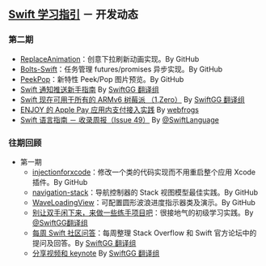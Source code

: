 ## [Swift 学习指引](http://swiftguide.cn) － 开发动态

### 第二期

* [ReplaceAnimation](https://github.com/fruitcoder/ReplaceAnimation)：创意下拉刷新动画实现。By GitHub
* [Bolts-Swift](https://github.com/BoltsFramework/Bolts-Swift)：任务管理 futures/promises 异步实现。By GitHub
* [PeekPop](https://github.com/marmelroy/PeekPop)：新特性 Peek/Pop 图片预览。By GitHub
* [Swift 通知推送新手指南](http://swift.gg/2016/03/15/push-notification-ios/) By [SwiftGG 翻译组](http://swift.gg)
* [Swift 现在可用于所有的 ARMv6 树莓派 （1,Zero）](http://swift.gg/2016/03/18/swift-available-on-armv6-raspberry-1-zero/) By [SwiftGG 翻译组](http://swift.gg)
* [ENJOY 的 Apple Pay 应用内支付接入实践](http://geek.csdn.net/news/detail/60849) By [webfrogs](http://weibo.com/u/1713195262)
* [Swift 语言指南 － 收录周报（Issue 49）](Issue-49.md) By [@SwiftLanguage](http://weibo.com/swiftlanguage)


### 往期回顾

* 第一期
	* [injectionforxcode](https://github.com/johnno1962/injectionforxcode)：修改一个类的代码实现而不用重启整个应用 Xcode 插件。By GitHub
	* [navigation-stack](https://github.com/Ramotion/navigation-stack)：导航控制器的 Stack 视图模型最佳实践。By GitHub
	* [WaveLoadingView](https://github.com/liuzhiyi1992/WaveLoadingView)：可配置圆形波浪进度指示器类及演示。By GitHub
	* [别让双手闲下来，来做一些练手项目吧](http://swift.gg/2016/03/08/how-to-start-an-ios-app-portfolio/)：很接地气的初级学习实践。By [@SwiftGG翻译组](http://weibo.com/swiftguide)
	* [每周 Swift 社区问答](http://swift.gg/2016/03/02/swift-qa-2016-03-02)：每周整理 Stack Overflow 和 Swift 官方论坛中的提问及回答。By [SwiftGG 翻译组](http://swift.gg)
	* [分享视频和 keynote](http://swift.gg/2016/03/14/live-video/) By [SwiftGG 翻译组](http://swift.gg)
